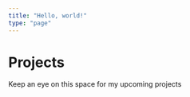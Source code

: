 ```yaml
---
title: "Hello, world!"
type: "page"
---
```


# Projects
Keep an eye on this space for my upcoming projects
